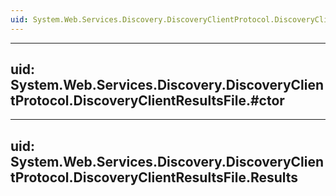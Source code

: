 ```yaml
---
uid: System.Web.Services.Discovery.DiscoveryClientProtocol.DiscoveryClientResultsFile
---
```


---
uid: System.Web.Services.Discovery.DiscoveryClientProtocol.DiscoveryClientResultsFile.#ctor
---

---
uid: System.Web.Services.Discovery.DiscoveryClientProtocol.DiscoveryClientResultsFile.Results
---
